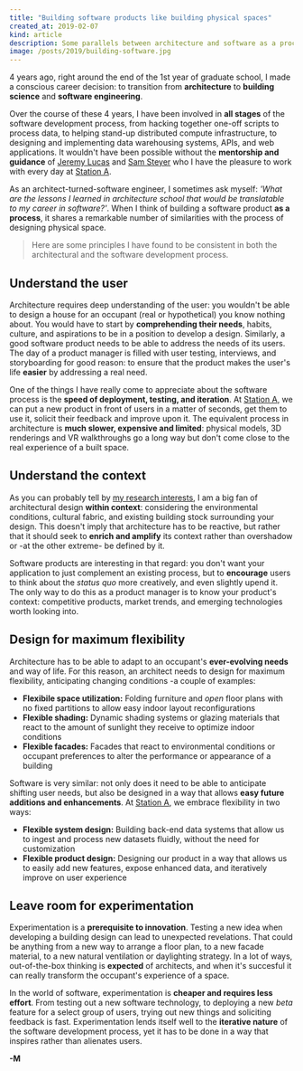 ```yaml
---
title: "Building software products like building physical spaces"
created_at: 2019-02-07
kind: article
description: Some parallels between architecture and software as a process
image: /posts/2019/building-software.jpg
---
```


4 years ago, right around the end of the 1st year of graduate school, I made a conscious career decision: to transition from **architecture** to **building science** and **software engineering**.

Over the course of these 4 years, I have been involved in **all stages** of the software development process, from hacking together one-off scripts to process data, to helping stand-up distributed compute infrastructure, to designing and implementing data warehousing systems, APIs, and web applications. It wouldn't have been possible without the **mentorship and guidance** of [Jeremy Lucas](https://linkedin.com/in/jerluc) and [Sam Steyer](https://linkedin.com/in/sam-steyer) who I have the pleasure to work with every day at [Station A](https://stationa.com).

As an architect-turned-software engineer, I sometimes ask myself: *'What are the lessons I learned in architecture school that would be translatable to my career in software?'*. When I think of building a software product **as a process**, it shares a remarkable number of similarities with the process of designing physical space.

> Here are some principles I have found to be consistent in both the architectural and the software development process.

## Understand the user

Architecture requires deep understanding of the user: you wouldn't be able to design a house for an occupant (real or hypothetical) you know nothing about. You would have to start by **comprehending their needs**, habits, culture, and aspirations to be in a position to develop a design. Similarly, a good software product needs to be able to address the needs of its users. The day of a product manager is filled with user testing, interviews, and storyboarding for good reason: to ensure that the product makes the user's life **easier** by addressing a real need.

One of the things I have really come to appreciate about the software process is the **speed of deployment, testing, and iteration**. At [Station A](https://stationa.com), we can put a new product in front of users in a matter of seconds, get them to use it, solicit their feedback and improve upon it. The equivalent process in architecture is **much slower, expensive and limited**: physical models, 3D renderings and VR walkthroughs go a long way but don't come close to the real experience of a built space.

## Understand the context

As you can probably tell by [my research interests](https://manossaratsis.com/research), I am a big fan of architectural design **within context**: considering the environmental conditions, cultural fabric, and existing building stock surrounding your design. This doesn't imply that architecture has to be reactive, but rather that it should seek to **enrich and amplify** its context rather than overshadow or -at the other extreme- be defined by it.

Software products are interesting in that regard: you don't want your application to just complement an existing process, but to **encourage** users to think about the *status quo* more creatively, and even slightly upend it. The only way to do this as a product manager is to know your product's context: competitive products, market trends, and emerging technologies worth looking into.


## Design for maximum flexibility

Architecture has to be able to adapt to an occupant's **ever-evolving needs** and way of life. For this reason, an architect needs to design for maximum flexibility, anticipating changing conditions -a couple of examples:

* **Flexibile space utilization:** Folding furniture and *open* floor plans with no fixed partitions to allow easy indoor layout reconfigurations
* **Flexible shading:** Dynamic shading systems or glazing materials that react to the amount of sunlight they receive to optimize indoor conditions
* **Flexible facades:** Facades that react to environmental conditions or occupant preferences to alter the performance or appearance of a building

Software is very similar: not only does it need to be able to anticipate shifting user needs, but also be designed in a way that allows **easy future additions and enhancements**. At [Station A](https://stationa.com), we embrace flexibility in two ways:

* **Flexible system design:** Building back-end data systems that allow us to ingest and process new datasets fluidly, without the need for customization
* **Flexible product design:** Designing our product in a way that allows us to easily add new features, expose enhanced data, and iteratively improve on user experience


## Leave room for experimentation

Experimentation is a **prerequisite to innovation**. Testing a new idea when developing a building design can lead to unexpected revelations. That could be anything from a new way to arrange a floor plan, to a new facade material, to a new natural ventilation or daylighting strategy. In a lot of ways, out-of-the-box thinking is **expected** of architects, and when it's succesful it can really transform the occupant's experience of a space.

In the world of software, experimentation is **cheaper and requires less effort**. From testing out a new software technology, to deploying a new *beta* feature for a select group of users, trying out new things and soliciting feedback is fast. Experimentation lends itself well to the **iterative nature** of the software development process, yet it has to be done in a way that inspires rather than alienates users.

**-M**
